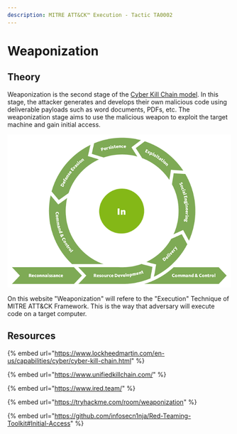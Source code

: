```yaml
---
description: MITRE ATT&CK™ Execution - Tactic TA0002
---
```


# Weaponization

## Theory

Weaponization is the second stage of the [Cyber Kill Chain model](https://www.lockheedmartin.com/en-us/capabilities/cyber/cyber-kill-chain.html). In this stage, the attacker generates and develops their own malicious code using deliverable payloads such as word documents, PDFs, etc. The weaponization stage aims to use the malicious weapon to exploit the target machine and gain initial access.

![](../../.gitbook/assets/killchain-in.png)

On this website "Weaponization" will refere to the "Execution" Technique of MITRE ATT\&CK Framework. This is the way that adversary will execute code on a target computer.

## Resources

{% embed url="https://www.lockheedmartin.com/en-us/capabilities/cyber/cyber-kill-chain.html" %}

{% embed url="https://www.unifiedkillchain.com/" %}

{% embed url="https://www.ired.team/" %}

{% embed url="https://tryhackme.com/room/weaponization" %}

{% embed url="https://github.com/infosecn1nja/Red-Teaming-Toolkit#Initial-Access" %}

